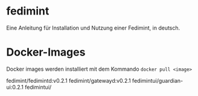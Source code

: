 # fedimint
Eine Anleitung für Installation und Nutzung einer Fedimint, in deutsch.
# Docker-Images
Docker images werden installiert mit dem Kommando `docker pull <image>`

fedimint/fedimintd:v0.2.1
fedimint/gatewayd:v0.2.1
fedimintui/guardian-ui:0.2.1
fedimintui/
<!--stackedit_data:
eyJoaXN0b3J5IjpbMjEwNTk4NzE3Nl19
-->